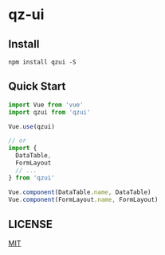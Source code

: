 # qz-ui

## Install
```shell
npm install qzui -S
```

## Quick Start
``` javascript
import Vue from 'vue'
import qzui from 'qzui'

Vue.use(qzui)

// or
import {
  DataTable,
  FormLayout
  // ...
} from 'qzui'

Vue.component(DataTable.name, DataTable)
Vue.component(FormLayout.name, FormLayout)
```

## LICENSE
[MIT](LICENSE)